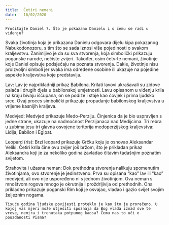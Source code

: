 ```yaml
---
title:  Četiri nemani
date:   16/02/2020
---
```


`Pročitajte Daniel 7. Što je pokazano Danielu i o čemu se radi u viđenju?`

Svaka životinja koja je prikazana Danielu odgovara dijelu kipa pokazanog Nabukodonozoru, s tim što se sada iznosi više pojedinosti o svakom kraljevstvu. Zanimljivo je da su sva stvorenja, koja simbolički prikazuju poganske narode, nečiste zvijeri. Također, osim četvrte nemani, životinje koje Daniel opisuje podsjećaju na poznata stvorenja. Dakle, životinje nisu proizvoljni simboli jer svaka ima određene osobine ili ukazuje na pojedine aspekte kraljevstva koje predstavlja.

Lav: Lav je najprikladniji prikaz Babilona. Krilati lavovi ukrašavali su zidove palača i drugih djela u babilonskoj umjetnosti. Lavu opisanom u viđenju krila na kraju bivaju iščupana, on se podiže i staje kao čovjek i prima ljudsko srce. Ovaj proces simbolički prikazuje propadanje babilonskog kraljevstva u vrijeme kasnijih kraljeva.

Medvjed: Medvjed prikazuje Medo-Perziju. Činjenica da je bio uspravljen s jedne strane, ukazuje na nadmoćnost Perzijanaca nad Medijcima. Tri rebra u zubima jesu tri glavna osvojene teritorija medoperzijskog kraljevstva: Lidija, Babilon i Egipat.

Leopard (ris): Brzi leopard prikazuje Grčku koju je osnovao Aleksandar Veliki. Četiri krila čine ovu zvijer još bržom, što je prikladan prikaz Aleksandra koji je za nekoliko godina zavladao čitavim tadašnjim poznatim svijetom.

Strahovita i užasna neman: Dok prethodna stvorenja nalikuju spomenutim životinjama, ovo stvorenje je jedinstveno. Prva su opisana “kao” lav ili “kao” medvjed, ali ovo nije uspoređeno ni s jednom životinjom. Ova neman s mnoštvom rogova mnogo je okrutnija i proždrljivija od prethodnih. Ona prikladno prikazuje poganski Rim koji je osvajao, vladao i gazio svijet svojim željeznim nogama.

`Tisuće godina ljudske povijesti proteklo je kao što je prorečeno. U kojoj vas mjeri može utješiti spoznaja da Bog vlada iznad sve te vreve, nemira i trenutaka potpunog kaosa? Čemu nas to uči o pouzdanosti Pisma?`
